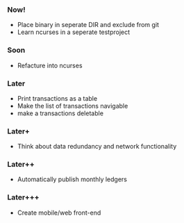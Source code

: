 ### Now!
- Place binary in seperate DIR and exclude from git
- Learn ncurses in a seperate testproject


### Soon
- Refacture into ncurses


### Later
- Print transactions as a table
- Make the list of transactions navigable
- make a transactions deletable


### Later+
- Think about data redundancy and network functionality


### Later++
- Automatically publish monthly ledgers


### Later+++
- Create mobile/web front-end

